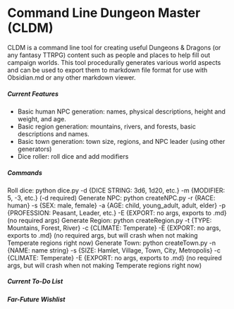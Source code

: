 # Command Line Dungeon Master (CLDM)
CLDM is a command line tool for creating useful Dungeons & Dragons (or any fantasy TTRPG) content such as people and places to help fill out campaign worlds. This tool procedurally generates various world aspects and can be used to export them to markdown file format for use with Obsidian.md or any other markdown viewer.

##### Current Features
- Basic human NPC generation: names, physical descriptions, height and weight, and age.
- Basic region generation: mountains, rivers, and forests, basic descriptions and names.
- Basic town generation: town size, regions, and NPC leader (using other generators)
- Dice roller: roll dice and add modifiers

##### Commands
Roll dice: python dice.py -d {DICE STRING: 3d6, 1d20, etc.} -m {MODIFIER: 5, -3, etc.} (-d required)
Generate NPC: python createNPC.py -r {RACE: human} -s {SEX: male, female} -a {AGE: child, young_adult, adult, elder} -p {PROFESSION: Peasant, Leader, etc.} -E {EXPORT: no args, exports to .md} (no required args)
Generate Region: python createRegion.py -t {TYPE: Mountains, Forest, River} -c {CLIMATE: Temperate} -E {EXPORT: no args, exports to .md} (no required args, but will crash when not making Temperate regions right now)
Generate Town: python createTown.py -n {NAME: name string} -s {SIZE: Hamlet, Village, Town, City, Metropolis} -c {CLIMATE: Temperate} -E {EXPORT: no args, exports to .md} (no required args, but will crash when not making Temperate regions right now)

##### Current To-Do List

##### Far-Future Wishlist
